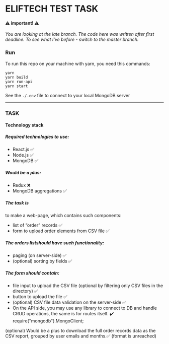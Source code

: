 # ELIFTECH TEST TASK

#### ⚠️ important! ⚠️

_You are looking at the late branch. The code here was written after first deadline. To see what I've before - switch to the master branch._

### Run

To run this repo on your machine with yarn, you need this commands:

```
yarn
yarn build
yarn run-api
yarn start
```

See the `./.env` file to connect to your local MongoDB server

---

### TASK

#### Technology stack

##### Required technologies to use:

- React.js ✅
- Node.js ✅
- MongoDB ✅

##### Would be a plus:

- Redux ❌
- MongoDB aggregations ✅

##### The task is

to make a web-page, which contains such components:

- list of “order” records ✅
- form to upload order elements from CSV file ✅

##### The orders list​ should have such functionality:

- paging (on server-side) ✅
- (optional) sorting by fields ✅

##### The form​ should contain:

- file input to upload the CSV file (optional by filtering only CSV files in the directory) ✅
- button to upload the file ✅
- (optional) CSV file data validation on the server-side ✅
- On the API side, you may use any library to connect to DB and handle CRUD operations, the same is for routes itself. ✔️ require("mongodb").MongoClient;

(optional) Would be a plus​ to download the full order records data as the CSV report, grouped by ​user emails​ and ​months​.✅ (format is unreached)
